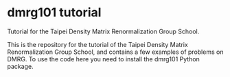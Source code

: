 dmrg101 tutorial
================

Tutorial for the Taipei Density Matrix Renormalization Group School.

This is the repository for the tutorial of the Taipei Density Matrix Renormalization Group School, and contains a few examples of problems on DMRG. To use the code here you need to install the dmrg101 Python package.

